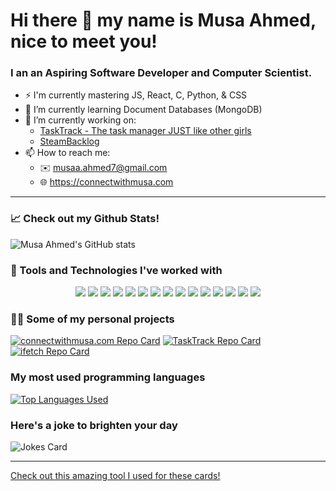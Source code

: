<!--
**m-GDEV/m-GDEV** is a ✨ _special_ ✨ repository because its `README.md` (this file) appears on your GitHub profile.

Here are some ideas to get you started:

- 🔭 I’m currently working on ...
- 🌱 I’m currently learning ...
- 👯 I’m looking to collaborate on ...
- 🤔 I’m looking for help with ...
- 💬 Ask me about ...
- 📫 How to reach me: ...
- 😄 Pronouns: ...
- ⚡ Fun fact: ...
-->

# Hi there 👋 my name is Musa Ahmed, nice to meet you!

### I an an Aspiring Software Developer and Computer Scientist.
- ⚡ I'm currently mastering JS, React, C, Python, & CSS
- 🌱 I’m currently learning Document Databases (MongoDB)
- 🔭 I’m currently working on:
  - [TaskTrack - The task manager JUST like other girls](https://github.com/m-GDEV/TaskTrack)
  - [SteamBacklog](https://github.com/m-GDEV/SteamBacklog)
- 📫 How to reach me:
  - ✉️ <musaa.ahmed7@gmail.com>
  - 🌐 <https://connectwithmusa.com>

---

### 📈 Check out my Github Stats!
![Musa Ahmed's GitHub stats](https://github-readme-stats.vercel.app/api?username=m-GDEV&show_icons=true&theme=radical)

### 🧰 Tools and Technologies I've worked with
<p align="center">
  <img src="https://img.shields.io/badge/Python-3776AB?style=for-the-badge&logo=python&logoColor=white" />
  <img src="https://img.shields.io/badge/HTML5-E34F26?style=for-the-badge&logo=html5&logoColor=white" />
  <img src="https://img.shields.io/badge/CSS3-1572B6?style=for-the-badge&logo=css3&logoColor=white" />
  <img src="https://img.shields.io/badge/JavaScript-F7DF1E?style=for-the-badge&logo=javascript&logoColor=black" />
  <img src="https://img.shields.io/badge/React-20232A?style=for-the-badge&logo=react&logoColor=61DAFB" />
  <img src="https://img.shields.io/badge/React_Router-CA4245?style=for-the-badge&logo=react-router&logoColor=white" />
  <img src="https://img.shields.io/badge/Tailwind_CSS-38B2AC?style=for-the-badge&logo=tailwind-css&logoColor=white" />
  <img src="https://img.shields.io/badge/Markdown-000000?style=for-the-badge&logo=markdown&logoColor=white" />
  <img src="https://img.shields.io/badge/Shell_Script-121011?style=for-the-badge&logo=gnu-bash&logoColor=white" />
  <img src="https://img.shields.io/badge/Netlify-00C7B7?style=for-the-badge&logo=netlify&logoColor=white" />
  <img src="https://img.shields.io/badge/Hugo-red?style=for-the-badge&logo=hugo&logoColor=white" />
  <img src="https://img.shields.io/badge/Git-orange?style=for-the-badge&logo=git&logoColor=white" />
  <img src="https://img.shields.io/badge/GNU%20/%20Linux-black?style=for-the-badge&logo=linux&logoColor=yellow" />
  <img src="https://img.shields.io/badge/npm-black?style=for-the-badge&logo=npm&logoColor=blue" />
  <img src="https://img.shields.io/badge/yarn-blue?style=for-the-badge&logo=yarn&logoColor=white" />  
</p>

### 👨‍💻 Some of my personal projects
[![connectwithmusa.com Repo Card](https://github-readme-stats.vercel.app/api/pin/?username=m-GDEV&repo=connectwithmusa.com&theme=radical)](https://github.com/m-GDEV/connectwithmusa.com)
[![TaskTrack Repo Card](https://github-readme-stats.vercel.app/api/pin/?username=m-GDEV&repo=TaskTrack&theme=radical)](https://github.com/m-GDEV/TaskTrack)
[![ifetch Repo Card](https://github-readme-stats.vercel.app/api/pin/?username=m-GDEV&repo=ifetch&theme=radical)](https://github.com/m-GDEV/ifetch)


### My most used programming languages
[![Top Languages Used](https://github-readme-stats.vercel.app/api/top-langs/?username=m-GDEV&theme=radical)](#)


### Here's a joke to brighten your day
![Jokes Card](https://readme-jokes.vercel.app/api)

---


[Check out this amazing tool I used for these cards!](https://github.com/anuraghazra/github-readme-stats)
